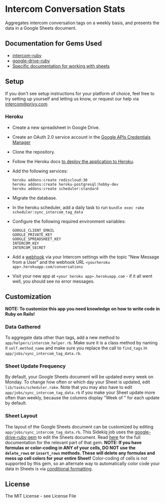 # Intercom Conversation Stats

Aggregates intercom conversation tags on a weekly basis, and presents the data in a Google Sheets document.

## Documentation for Gems Used
* [intercom-ruby](https://github.com/intercom/intercom-ruby)
* [google-drive-ruby](https://github.com/gimite/google-drive-ruby)
* [Specific documentation for working with sheets](http://www.rubydoc.info/gems/google_drive/GoogleDrive/Worksheet)

## Setup
If you don't see setup instructions for your platform of choice, feel free to try setting up yourself and letting us know, or request our help via intercom@privy.com.
### Heroku
* Create a new spreadsheet in Google Drive.
* Create an OAuth 2.0 service account in the [Google APIs Credentials Manager](https://console.developers.google.com/apis/credentials)
* Clone the repository.
* Follow the Heroku docs [to deploy the application to Heroku](https://devcenter.heroku.com/articles/getting-started-with-rails4#deploy-your-application-to-heroku).
* Add the following services:

  ```shell
  heroku addons:create rediscloud:30
  heroku addons:create heroku-postgresql:hobby-dev
  heroku addons:create scheduler:standard
  ```
* Migrate the database.
* In the heroku scheduler, add a daily task to run `bundle exec rake scheduler:sync_intercom_tag_data`
* Configure the following required environment variables:

  ```shell
  GOOGLE_CLIENT_EMAIL
  GOOGLE_PRIVATE_KEY
  GOOGLE_SPREADSHEET_KEY
  INTERCOM_KEY
  INTERCOM_SECRET
  ```

* Add a [webhook](https://docs.intercom.io/integrations/webhooks) via your Intercom settings with the topic "New Message from a User" and the webhook URL `<yourheroku app>.herokuapp.com/conversations`
* Visit your new app at `<your heroku app>.herokuapp.com` - if it all went well, you should see no error messages.

## Customization
**NOTE: To customize this app you need knowledge on how to write code in Ruby on Rails!** 
### Data Gathered
To aggregate data other than tags, add a new method to `app/helpers/intercom_helper.rb`. Make sure it is a class method by naming it `self.method_name` and make sure you replace the call to `find_tags` in `app/jobs/sync_intercom_tag_data.rb`.
### Sheet Update Frequency
By default, your Google Sheets document will be updated every week on Monday. To change how often or which day your Sheet is updated, edit `lib/tasks/scheduler.rake`. Note that you may also have to edit `app/jobs/sync_intercom_tag_data.rb` if you make your Sheet update more often than weekly, because the columns display "Week of <week>" for each update by default.
### Sheet Layout
The layout of the Google Sheets document can be customized by editing `app/jobs/sync_intercom_tag_data.rb`. This Sidekiq job uses the [google-drive-ruby gem](https://github.com/gimite/google-drive-ruby) to edit the Sheets document. Read [here](http://www.rubydoc.info/gems/google_drive/GoogleDrive/Worksheet) for the full documentation for the relevant part of that gem. **NOTE: If you have formulas or color-coding in ANY of your cells, DO NOT use the `delete_rows` or `insert_rows` methods. These will delete any formulas and mess up cell colors for your entire Sheet!** Color-coding of cells is not supported by this gem, so an alternate way to automatically color code your data in Sheets is via [conditional formatting](https://support.google.com/docs/answer/78413?co=GENIE.Platform%3DDesktop&hl=en).

## License
The MIT License - see License File
